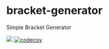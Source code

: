 # bracket-generator
Simple Bracket Generator

[![](https://github.com/avantar/bracket-generator/workflows/build/badge.svg)](https://github.com/AvantaR/bracket-generator/actions)
[![codecov](https://codecov.io/gh/AvantaR/bracket-generator/branch/main/graph/badge.svg?token=PADMJWGQCK)](https://codecov.io/gh/AvantaR/bracket-generator)
